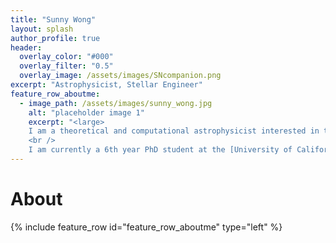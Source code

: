 ```yaml
---
title: "Sunny Wong"
layout: splash
author_profile: true
header:
  overlay_color: "#000"
  overlay_filter: "0.5"
  overlay_image: /assets/images/SNcompanion.png
excerpt: "Astrophysicist, Stellar Engineer"
feature_row_aboutme:
  - image_path: /assets/images/sunny_wong.jpg
    alt: "placeholder image 1"
    excerpt: "<large>
    I am a theoretical and computational astrophysicist interested in the dynamical lives of white dwarfs in binary systems. I use a combination of 1D stellar evolution models and 3D hydrodynamical models to study how white dwarfs interact with their companion stars, and the remnants they form. <br />
    <br /> 
    I am currently a 6th year PhD student at the [University of California, Santa Barbara](https://www.ucsb.edu) advised by [Professor Lars Bildsten](https://www.kitp.ucsb.edu/bildsten). I finished my undergraduate studies at the [University of California, Santa Cruz](https://www.ucsc.edu) co-advised by [Professor Enrico Ramirez-Ruiz](https://www.astro.ucsc.edu/faculty/index.php?uid=raruiz) and [Dr Josiah Schwab](https://yoshiyahu.org). "
---
```


# About

{% include feature_row id="feature_row_aboutme" type="left" %}





